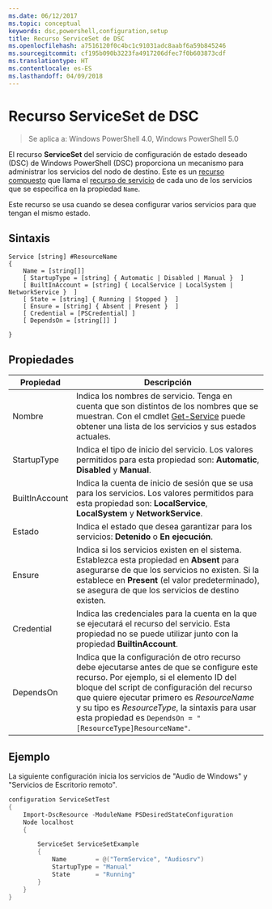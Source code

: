 ```yaml
---
ms.date: 06/12/2017
ms.topic: conceptual
keywords: dsc,powershell,configuration,setup
title: Recurso ServiceSet de DSC
ms.openlocfilehash: a7516120f0c4bc1c91031adc8aabf6a59b845246
ms.sourcegitcommit: cf195b090b3223fa4917206dfec7f0b603873cdf
ms.translationtype: HT
ms.contentlocale: es-ES
ms.lasthandoff: 04/09/2018
---
```

# <a name="dsc-serviceset-resource"></a>Recurso ServiceSet de DSC

> Se aplica a: Windows PowerShell 4.0, Windows PowerShell 5.0


El recurso **ServiceSet** del servicio de configuración de estado deseado (DSC) de Windows PowerShell (DSC) proporciona un mecanismo para administrar los servicios del nodo de destino. Este es un [recurso compuesto](authoringResourceComposite.md) que llama el [recurso de servicio](serviceResource.md) de cada uno de los servicios que se especifica en la propiedad `Name`.

Este recurso se usa cuando se desea configurar varios servicios para que tengan el mismo estado.

## <a name="syntax"></a>Sintaxis

```
Service [string] #ResourceName
{
    Name = [string[]]
    [ StartupType = [string] { Automatic | Disabled | Manual }  ]
    [ BuiltInAccount = [string] { LocalService | LocalSystem | NetworkService }  ]
    [ State = [string] { Running | Stopped }  ]
    [ Ensure = [string] { Absent | Present }  ]
    [ Credential = [PSCredential] ]
    [ DependsOn = [string[]] ]

}
```

## <a name="properties"></a>Propiedades

|  Propiedad  |  Descripción   |
|---|---|
| Nombre| Indica los nombres de servicio. Tenga en cuenta que son distintos de los nombres que se muestran. Con el cmdlet [Get-Service](https://technet.microsoft.com/library/hh849804.aspx) puede obtener una lista de los servicios y sus estados actuales.|
| StartupType| Indica el tipo de inicio del servicio. Los valores permitidos para esta propiedad son: **Automatic**, **Disabled** y **Manual**.|
| BuiltInAccount| Indica la cuenta de inicio de sesión que se usa para los servicios. Los valores permitidos para esta propiedad son: **LocalService**, **LocalSystem** y **NetworkService**.|
| Estado| Indica el estado que desea garantizar para los servicios: **Detenido** o **En ejecución**.|
| Ensure| Indica si los servicios existen en el sistema. Establezca esta propiedad en **Absent** para asegurarse de que los servicios no existen. Si la establece en **Present** (el valor predeterminado), se asegura de que los servicios de destino existen.|
| Credential| Indica las credenciales para la cuenta en la que se ejecutará el recurso del servicio. Esta propiedad no se puede utilizar junto con la propiedad **BuiltinAccount**.|
| DependsOn| Indica que la configuración de otro recurso debe ejecutarse antes de que se configure este recurso. Por ejemplo, si el elemento ID del bloque del script de configuración del recurso que quiere ejecutar primero es *ResourceName* y su tipo es *ResourceType*, la sintaxis para usar esta propiedad es `DependsOn = "[ResourceType]ResourceName"`.|



## <a name="example"></a>Ejemplo

La siguiente configuración inicia los servicios de "Audio de Windows" y "Servicios de Escritorio remoto".

```powershell
configuration ServiceSetTest
{
    Import-DscResource -ModuleName PSDesiredStateConfiguration
    Node localhost
    {

        ServiceSet ServiceSetExample
        {
            Name        = @("TermService", "Audiosrv")
            StartupType = "Manual"
            State       = "Running"
        }
    }
}
```